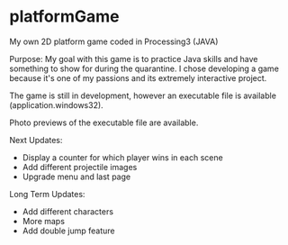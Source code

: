# platformGame
My own 2D platform game coded in Processing3 (JAVA)

Purpose: My goal with this game is to practice Java skills and have something to show for during the quarantine. 
I chose developing a game because it's one of my passions and its extremely interactive  project.


The game is still in development, however an executable file is available (application.windows32).

Photo previews of the executable file are available.

Next Updates:
- Display a counter for which player wins in each scene
- Add different projectile images
- Upgrade menu and last page

Long Term Updates:
- Add different characters
- More maps
- Add double jump feature
